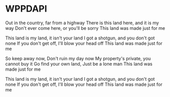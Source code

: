 # WPPDAPI


Out in the country, far from a highway
There is this land here, and it is my way
Don't ever come here, or you'll be sorry
This land was made just for me

This land is my land, it isn't your land
I got a shotgun, and you don't got none
If you don't get off, I'll blow your head off
This land was made just for me

So keep away now, Don't ruin my day now
My property's private, you cannot buy it
Go find your own land, Just be a lone man
This land was made just for me

This land is my land, it isn't your land
I got a shotgun, and you don't got none
If you don't get off, I'll blow your head off
This land was made just for me
